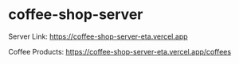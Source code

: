 # coffee-shop-server

Server Link: <a>https://coffee-shop-server-eta.vercel.app</a>

Coffee Products: https://coffee-shop-server-eta.vercel.app/coffees